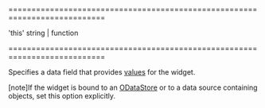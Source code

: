 <!--**
/*-------------------------------------------
    Auto-generated file. Do not modify.
-------------------------------------------

**-->
===========================================================================
<!--default-->'this'<!--/default-->
<!--type-->string | function<!--/type-->
===========================================================================

<!--shortDescription-->
Specifies a data field that provides [values](/Documentation/ApiReference/UI_Widgets/dxTagBox/Configuration/#value) for the widget.
<!--/shortDescription-->

<!--fullDescription-->
[note]If the widget is bound to an [ODataStore](/Documentation/ApiReference/Data_Layer/ODataStore/) or to a data source containing objects, set this option explicitly.
<!--/fullDescription-->

<!--handmade-->
<!--/handmade-->
